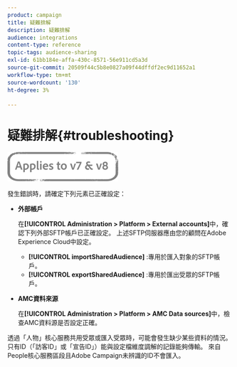 ```yaml
---
product: campaign
title: 疑難排解
description: 疑難排解
audience: integrations
content-type: reference
topic-tags: audience-sharing
exl-id: 61bb184e-affa-430c-8571-56e911cd5a3d
source-git-commit: 20509f44c5b8e0827a09f44dffdf2ec9d11652a1
workflow-type: tm+mt
source-wordcount: '130'
ht-degree: 3%

---
```


# 疑難排解{#troubleshooting}

![](../../assets/common.svg)

發生錯誤時，請確定下列元素已正確設定：

* **外部帳戶**

   在&#x200B;**[!UICONTROL Administration > Platform > External accounts]**&#x200B;中，確認下列外部SFTP帳戶已正確設定。 上述SFTP伺服器應由您的顧問在Adobe Experience Cloud中設定。

   * **[!UICONTROL importSharedAudience]** :專用於匯入對象的SFTP帳戶。
   * **[!UICONTROL exportSharedAudience]** :專用於匯出受眾的SFTP帳戶。

* **AMC資料來源**

   在&#x200B;**[!UICONTROL Administration > Platform > AMC Data sources]**&#x200B;中，檢查AMC資料源是否設定正確。

透過「人物」核心服務共用受眾或匯入受眾時，可能會發生缺少某些資料的情況。 只有ID（「訪客ID」或「宣告ID」）能與設定檔維度調解的記錄能夠傳輸。 來自People核心服務區段且Adobe Campaign未辨識的ID不會匯入。
